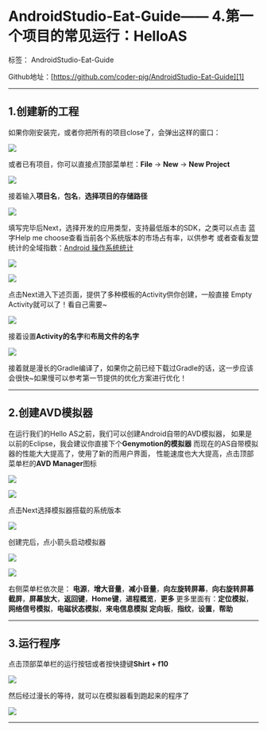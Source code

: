 ﻿# AndroidStudio-Eat-Guide—— 4.第一个项目的常见运行：HelloAS

标签： AndroidStudio-Eat-Guide

Github地址：[https://github.com/coder-pig/AndroidStudio-Eat-Guide][1]


----------

## 1.创建新的工程


如果你刚安装完，或者你把所有的项目close了，会弹出这样的窗口：

![][2]

或者已有项目，你可以直接点顶部菜单栏：**File** -> **New** -> **New Project**

![][3]

接着输入**项目名**，**包名**，**选择项目的存储路径**
 
![][4] 

填写完毕后Next，选择开发的应用类型，支持最低版本的SDK，之类可以点击
蓝字Help me choose查看当前各个系统版本的市场占有率，以供参考
或者查看友盟统计的全域指数：[Android 操作系统统计][5]

![][6]

![][7]

点击Next进入下述页面，提供了多种模板的Activity供你创建，一般直接
Empty Activity就可以了！看自己需要~

![][8]

接着设置**Activity的名字**和**布局文件的名字**

![][9]

 接着就是漫长的Gradle编译了，如果你之前已经下载过Gradle的话，这一步应该
 会很快~如果慢可以参考第一节提供的优化方案进行优化！
 
 


----------


## 2.创建AVD模拟器

在运行我们的Hello AS之前，我们可以创建Android自带的AVD模拟器，
如果是以前的Eclipse，我会建议你直接下个**Genymotion的模拟器**
而现在的AS自带模拟器的性能大大提高了，使用了新的而用户界面，
性能速度也大大提高，点击顶部菜单栏的**AVD Manager**图标

![][10]

![][11]

点击Next选择模拟器搭载的系统版本

![][12]

创建完后，点小箭头启动模拟器

![][13]

![][14]

右侧菜单栏依次是：
**电源**，**增大音量**，**减小音量**，**向左旋转屏幕**，**向右旋转屏幕**
**截屏**，**屏幕放大**，**返回键**，**Home键**，**进程概览**，**更多**
更多里面有：**定位模拟**，**网络信号模拟**，**电磁状态模拟**，**来电信息模拟**
**定向板**，**指纹**，**设置**，**帮助**


----------

## 3.运行程序

点击顶部菜单栏的运行按钮或者按快捷键**Shirt + f10**

![][15]

然后经过漫长的等待，就可以在模拟器看到跑起来的程序了

![][16]


----------





  [1]: http://static.zybuluo.com/coder-pig/xlkzqz0tuxbz3wepe6gsly53/2.png
  [2]: http://static.zybuluo.com/coder-pig/xlkzqz0tuxbz3wepe6gsly53/2.png
  [3]: http://static.zybuluo.com/coder-pig/5u7aafjem5eusy7nktl9t33w/image_1asukdcgatga1aps72168a11ghl.png
  [4]: http://static.zybuluo.com/coder-pig/6pmj5v8gcgk4daf20gsbx9iv/1.png
  [5]: http://www.umindex.com/devices/android_os
  [6]: http://static.zybuluo.com/coder-pig/ij45ctb3npmm3sjvpwlukr6o/3.png
  [7]: http://static.zybuluo.com/coder-pig/3lxmj4vlkua8vnn30eahmt3b/image_1asul2d1f15m91r27o3b1s7qi2v1q.png
  [8]: http://static.zybuluo.com/coder-pig/m66etryc89f3q5phr7pc5iyy/image_1asul82u7b7su5cd5l12r77m227.png
  [9]: http://static.zybuluo.com/coder-pig/i5ctt70m7fw1bl30w2o1k4gz/image_1asuladua8uh15sc1djfbeg1vv2k.png
  [10]: http://static.zybuluo.com/coder-pig/1mgw8fiddis8mps9xbzwziio/image_1asulq5gt16ms1jkl1soev6ofgs31.png
  [11]: http://static.zybuluo.com/coder-pig/6krcrudhj630kmeie6jfo6gf/4.png
  [12]: http://static.zybuluo.com/coder-pig/24ilc42eh342xazafhgia9is/image_1asumegf6138114a1tnf1nslmj347.png
  [13]: http://static.zybuluo.com/coder-pig/g3v1el90v650fyzmeggcey9k/image_1asumfh0nqublq721a5gf15lg4k.png
  [14]: http://static.zybuluo.com/coder-pig/illphr1zw7x2pg7jco5phdcd/image_1asumi139vdic5l1l68se41d6251.png
  [15]: http://static.zybuluo.com/coder-pig/avcr9jw7eofev5ij2fvn303n/image_1asumuggivsi8u5ntvpv8tjl5e.png
  [16]: http://static.zybuluo.com/coder-pig/splzymiasomr6p0sfaqtuwle/image_1asun0ub5ihp1go21cdk3rcmac5r.png